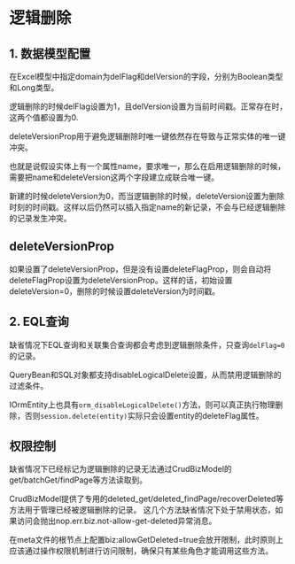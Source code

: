 # 逻辑删除

## 1. 数据模型配置
在Excel模型中指定domain为delFlag和delVersion的字段，分别为Boolean类型和Long类型。

逻辑删除的时候delFlag设置为1，且delVersion设置为当前时间戳。正常存在时，这两个值都设置为0.

deleteVersionProp用于避免逻辑删除时唯一键依然存在导致与正常实体的唯一键冲突。

也就是说假设实体上有一个属性name，要求唯一，那么在启用逻辑删除的时候，需要把name和deleteVersion这两个字段建立成联合唯一键。

新建的时候deleteVersion为0，而当逻辑删除的时候，deleteVersion设置为删除时刻的时间戳。这样以后仍然可以插入指定name的新记录，不会与已经逻辑删除的记录发生冲突。

## deleteVersionProp
如果设置了deleteVersionProp，但是没有设置deleteFlagProp，则会自动将deleteFlagProp设置为deleteVersionProp。这样的话，初始设置deleteVersion=0，删除的时候设置deleteVersion为时间戳。

## 2. EQL查询
缺省情况下EQL查询和关联集合查询都会考虑到逻辑删除条件，只查询`delFlag=0`的记录。

QueryBean和SQL对象都支持disableLogicalDelete设置，从而禁用逻辑删除的过滤条件。

IOrmEntity上也具有`orm_disableLogicalDelete()`方法，则可以真正执行物理删除，否则`session.delete(entity)`实际只会设置entity的deleteFlag属性。


## 权限控制

缺省情况下已经标记为逻辑删除的记录无法通过CrudBizModel的get/batchGet/findPage等方法读取到。

CrudBizModel提供了专用的deleted_get/deleted_findPage/recoverDeleted等方法用于管理已经被逻辑删除的记录。
这几个方法缺省情况下处于禁用状态，如果访问会抛出nop.err.biz.not-allow-get-deleted异常消息。

在meta文件的根节点上配置biz:allowGetDeleted=true会放开限制，此时原则上应该通过操作权限机制进行访问限制，确保只有某些角色才能调用这些方法。
